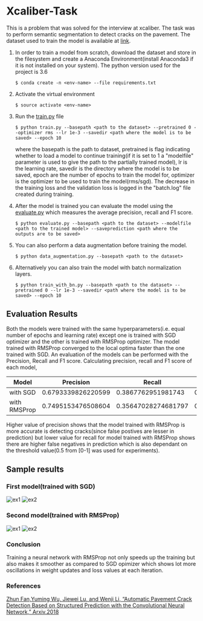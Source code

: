 # Xcaliber-Task

This is a problem that was solved for the interview at xcaliber. The task was to perform semantic segmentation to detect cracks on the pavement. The dataset used to train the model is available at 
[link](https://github.com/cuilimeng/CrackForest-dataset).
1. 	In order to train a model from scratch, download the dataset and store in  the filesystem and create a Anaconda Environment(install Anaconda3 if it is not installed on your system). The python version used for the project is 3.6
		
		$ conda create -n <env-name> --file requirements.txt

2. 	Activate the virtual environment
		
		$ source activate <env-name>

3. 	Run the [train.py](https://github.com/brijml/xcaliber-task/blob/master/train.py) file
		
		$ python train.py --basepath <path to the dataset> --pretrained 0 --optimizer rms --lr 1e-3 --savedir <path where the model is to be saved> --epoch 10

    where the basepath is the path to dataset, pretrained is flag indicating whether to load a model to continue training(if it is set to 1 a "modelfile" parameter is used to give the path to the partially trained model), lr is the learning rate, savedir is the directory where the model is to be saved, epoch are the number of epochs to train the model for, optimizer is the optimizer to be used to train the model(rms/sgd). The decrease in the training loss and the validation loss is logged in the "batch.log" file created during training.

4. 	After the model is trained you can evaluate the model using the [evaluate.py](https://github.com/brijml/xcaliber-task/blob/master/evaluate.py) which measures the average precision, recall and F1 score.
		
		$ python evaluate.py --basepath <path to the dataset> --modelfile <path to the trained model> --saveprediction <path where the outputs are to be saved>

5.  You can also perform a data augmentation before training the model.
		
		$ python data_augmentation.py --basepath <path to the dataset>

6.  Alternatively you can also train the model with batch normalization layers.
		
		$ python train_with_bn.py --basepath <path to the dataset> --pretrained 0 --lr 1e-3 --savedir <path where the model is to be saved> --epoch 10


## Evaluation Results
Both the models were trained with the same hyperparameters(i.e. equal number of epochs and learning rate) except one is trained with SGD optimizer and the other is trained with RMSProp optimizer. The model trained with RMSProp converged to the local optima faster than the one trained with SGD. An evaluation of the models can be performed with the Precision, Recall and F1 score. Calculating precision, recall and F1 score of each model,

| Model | Precision | Recall | F1 score
| ------ | ------ | ------ | ------ |
| with SGD| 0.6793339826220599 | 0.3867762951981743 | 0.4682298709208381 |
| with RMSProp | 0.7495153476508604 | 0.35647028274681797 | 0.46470270101566924 |

Higher value of precision shows that the model trained with RMSProp is more accurate is detecting cracks(since false postives are lesser in prediction) but lower value for recall for model trained with RMSProp shows there are higher false negatives in prediction which is also dependant on the threshold value(0.5 from [0-1] was used for experiments).

## Sample results
### First model(trained with SGD)
![ex1](https://github.com/brijml/xcaliber-task/blob/master/output/trained_with_sgd/098.jpg)
![ex2](https://github.com/brijml/xcaliber-task/blob/master/output/trained_with_sgd/022.jpg)

### Second model(trained with RMSProp)
![ex1](https://github.com/brijml/xcaliber-task/blob/master/output/trained_with_RMS/069.jpg)
![ex2](https://github.com/brijml/xcaliber-task/blob/master/output/trained_with_RMS/073.jpg)


### Conclusion
Training a neural network with RMSProp not only speeds up the training but also makes it smoother as compared to SGD opimizer which shows lot more oscillations in weight updates and loss values at each iteration.
### References
[Zhun Fan,Yuming Wu, Jiewei Lu, and Wenji Li, “Automatic Pavement Crack Detection Based on Structured Prediction with the Convolutional Neural Network,” Arxiv,2018](https://arxiv.org/pdf/1802.02208.pdf)
